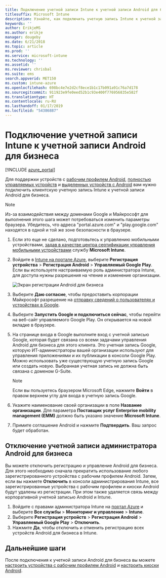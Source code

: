 ```yaml
---
title: Подключение учетной записи Intune к учетной записи Android для бизнеса
titlesuffix: Microsoft Intune
description: Узнайте, как подключить учетную запись Intune к учетной записи Android для бизнеса.
keywords: ''
author: ErikjeMS
ms.author: erikje
manager: dougeby
ms.date: 6/21/2018
ms.topic: article
ms.prod: ''
ms.service: microsoft-intune
ms.technology: ''
ms.assetid: ''
ms.reviewer: chrisbal
ms.suite: ems
search.appverid: MET150
ms.custom: intune-azure
ms.openlocfilehash: 698bc4e7e2d2cf8ece1b1c17b091a91c76a7d178
ms.sourcegitcommit: 911923e9fe0eed52b1c93e400f776956835e582f
ms.translationtype: HT
ms.contentlocale: ru-RU
ms.lasthandoff: 01/17/2019
ms.locfileid: "54386887"
---
```

# <a name="connect-your-intune-account-to-your-android-enterprise-account"></a>Подключение учетной записи Intune к учетной записи Android для бизнеса

[!INCLUDE [azure_portal](./includes/azure_portal.md)]

Для поддержки устройств с [рабочим профилем Android](android-work-profile-enroll.md), [полностью управляемых устройств](android-fully-managed-enroll.md) и [выделенных устройств с Android](android-kiosk-enroll.md) вам нужно подключить клиентскую учетную запись Intune к учетной записи Android для бизнеса.  

> [!NOTE]
> Из-за взаимодействия между доменами Google и Майкрософт для выполнения этого шага может потребоваться изменить параметры браузера.  Убедитесь, что адреса "portal.azure.com" и "play.google.com" находятся в одной и той же зоне безопасности в браузере.

1. Если это еще не сделано, подготовьтесь к управлению мобильными устройствами, [задав в качестве центра сертификации управления мобильными устройствами](mdm-authority-set.md) службу **Microsoft Intune**.
2. Войдите в [Intune на портале Azure](https://aka.ms/intuneportal), выберите **Регистрация устройства** > **Регистрация Android** > **Управляемый Google Play**.  Если вы используете настраиваемую роль администратора Intune, для доступа нужны разрешения на чтение и изменение организации.
   
   ![Экран регистрации Android для бизнеса](./media/android-work-bind.png)

3. Выберите **Даю согласие**, чтобы предоставить корпорации Майкрософт разрешение на [отправку сведений о пользователях и устройствах в Google](data-intune-sends-to-google.md). 
   
4. Выберите **Запустить Google и подключиться сейчас**, чтобы перейти на веб-сайт управляемого Google Play. Он открывается на новой вкладке в браузере.
  
5. На странице входа в Google выполните вход с учетной записью Google, которая будет связана со всеми задачами управления Android для бизнеса для этого клиента. Это учетная запись Google, которую ИТ-администраторы вашей организации используют для управления приложениями и их публикации в консоли Google Play. Можно использовать уже существующую учетную запись Google или создать новую. Выбранная учетная запись не должна быть связана с доменом G-Suite.
    
    > [!Note]
    > Если вы пользуетесь браузером Microsoft Edge, нажмите **Войти** в правом верхнем углу для входа в учетную запись Google.

6. Укажите наименование своей организации в поле **Название организации**. Для параметра **Поставщик услуг Enterprise mobility management (EMM)** должно быть указано значение **Microsoft Intune**.

7. Примите соглашение Android и нажмите **Подтвердить**. Ваш запрос будет обработан.

## <a name="disconnect-your-android-enterprise-administrative-account"></a>Отключение учетной записи администратора Android для бизнеса

Вы можете отключить регистрацию и управление Android для бизнеса. Для этого необходимо сначала прекратить использование любого зарегистрированного устройства с рабочим профилем Android. Затем, если вы нажмете **Отключить** в консоли администрирования Intune, все зарегистрированные устройства с рабочим профилем и киоски Android будут удалены из регистрации. При этом также удаляется связь между корпоративной учетной записью Android и Intune.

1. Войдите с правами администратора Intune на [портал Azure](https://portal.azure.com) и выберите **Все службы** > **Мониторинг и управление** > **Intune**.
2. Выберите **Регистрация устройств** > **Регистрация Android** > **Управляемый Google Play** > **Отключить**.
3. Нажмите **Да**, чтобы отключить и отменить регистрацию всех устройств Android для бизнеса в Intune.

## <a name="next-steps"></a>Дальнейшие шаги

После подключения к учетной записи Android для бизнеса вы можете [настроить устройства с рабочим профилем Android](android-work-profile-enroll.md) и [настроить киоски Android](android-kiosk-enroll.md).
